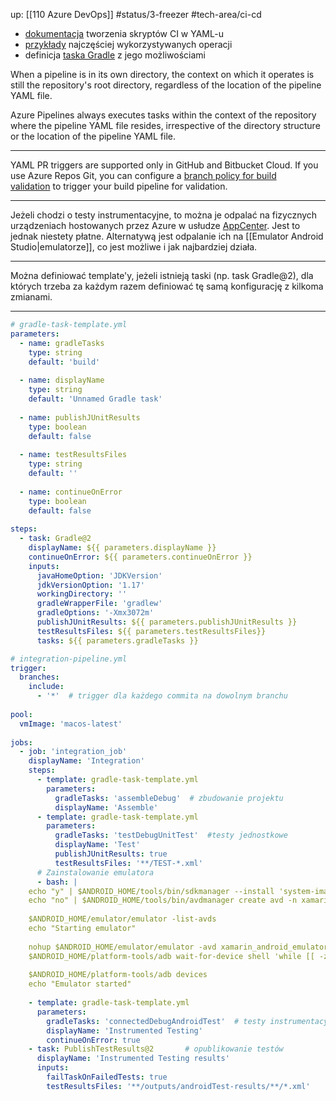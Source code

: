 up: [[110 Azure DevOps]]
#status/3-freezer 
#tech-area/ci-cd 

- [dokumentacja](https://learn.microsoft.com/en-us/azure/devops/pipelines/yaml-schema/?view=azure-pipelines) tworzenia skryptów CI w YAML-u
- [przykłady](https://learn.microsoft.com/pl-pl/azure/devops/pipelines/ecosystems/android?view=azure-devops) najczęściej wykorzystywanych operacji 
- definicja [taska Gradle](https://learn.microsoft.com/en-us/azure/devops/pipelines/tasks/reference/gradle-v2?view=azure-pipelines) z jego możliwościami

When a pipeline is in its own directory, the context on which it operates is still the repository's root directory, regardless of the location of the pipeline YAML file.

Azure Pipelines always executes tasks within the context of the repository where the pipeline YAML file resides, irrespective of the directory structure or the location of the pipeline YAML file.

---

YAML PR triggers are supported only in GitHub and Bitbucket Cloud. If you use Azure Repos Git, you can configure a [branch policy for build validation](https://learn.microsoft.com/en-us/azure/devops/repos/git/branch-policies#build-validation) to trigger your build pipeline for validation.

---

Jeżeli chodzi o testy instrumentacyjne, to można je odpalać na fizycznych urządzeniach hostowanych przez Azure w usłudze [AppCenter](https://appcenter.ms/). Jest to jednak niestety płatne.
Alternatywą jest odpalanie ich na [[Emulator Android Studio|emulatorze]], co jest możliwe i jak najbardziej działa.

---

Można definiować template'y, jeżeli istnieją taski (np. task Gradle@2), dla których trzeba za każdym razem definiować tę samą konfigurację z kilkoma zmianami.

---

```yaml   
# gradle-task-template.yml
parameters:  
  - name: gradleTasks  
    type: string  
    default: 'build'  
  
  - name: displayName  
    type: string  
    default: 'Unnamed Gradle task'  
  
  - name: publishJUnitResults  
    type: boolean  
    default: false  
  
  - name: testResultsFiles  
    type: string  
    default: ''  
  
  - name: continueOnError  
    type: boolean  
    default: false  
  
steps:  
  - task: Gradle@2  
    displayName: ${{ parameters.displayName }}  
    continueOnError: ${{ parameters.continueOnError }}  
    inputs:  
      javaHomeOption: 'JDKVersion'  
      jdkVersionOption: '1.17'  
      workingDirectory: ''  
      gradleWrapperFile: 'gradlew'  
      gradleOptions: '-Xmx3072m'  
      publishJUnitResults: ${{ parameters.publishJUnitResults }}  
      testResultsFiles: ${{ parameters.testResultsFiles}}  
      tasks: ${{ parameters.gradleTasks }}

# integration-pipeline.yml
trigger:  
  branches:  
    include:  
      - '*'  # trigger dla każdego commita na dowolnym branchu
  
pool:  
  vmImage: 'macos-latest'  
  
jobs:  
  - job: 'integration_job'  
    displayName: 'Integration'  
    steps:  
      - template: gradle-task-template.yml  
        parameters:  
          gradleTasks: 'assembleDebug'  # zbudowanie projektu
          displayName: 'Assemble'  
      - template: gradle-task-template.yml  
        parameters:  
          gradleTasks: 'testDebugUnitTest'  #testy jednostkowe
          displayName: 'Test'  
          publishJUnitResults: true  
          testResultsFiles: '**/TEST-*.xml'
	  # Zainstalowanie emulatora
	  - bash: |  
    echo "y" | $ANDROID_HOME/tools/bin/sdkmanager --install 'system-images;android-27;google_apis;x86'   
    echo "no" | $ANDROID_HOME/tools/bin/avdmanager create avd -n xamarin_android_emulator -k 'system-images;android-27;google_apis;x86' --force  
  
    $ANDROID_HOME/emulator/emulator -list-avds  
    echo "Starting emulator"  
  
    nohup $ANDROID_HOME/emulator/emulator -avd xamarin_android_emulator -no-snapshot > /dev/null 2>&1 &  
    $ANDROID_HOME/platform-tools/adb wait-for-device shell 'while [[ -z $(getprop sys.boot_completed | tr -d '\r') ]]; do sleep 1; done; input keyevent 82'  
  
    $ANDROID_HOME/platform-tools/adb devices  
    echo "Emulator started"  
	
	- template: gradle-task-template.yml  
	  parameters:  
	    gradleTasks: 'connectedDebugAndroidTest'  # testy instrumentacyjne
	    displayName: 'Instrumented Testing'  
	    continueOnError: true  
	- task: PublishTestResults@2       # opublikowanie testów
	  displayName: 'Instrumented Testing results'  
	  inputs:  
	    failTaskOnFailedTests: true  
	    testResultsFiles: '**/outputs/androidTest-results/**/*.xml'
```
